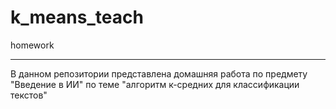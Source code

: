 # k_means_teach
homework
_______
В данном репозитории представлена домашняя работа по предмету "Введение в ИИ" по теме "алгоритм к-средних для классификации текстов"
